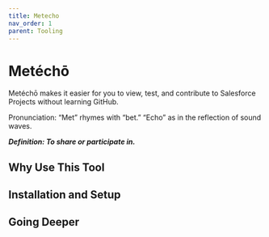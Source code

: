 ```yaml
---
title: Metecho
nav_order: 1
parent: Tooling
---
```


# Metéchō

Metéchō makes it easier for you to view, test, and contribute to Salesforce Projects without learning GitHub.

Pronunciation: “Met” rhymes with “bet.” “Echo” as in the reflection of sound waves.

***Definition: To share or participate in.***


##  Why Use This Tool


## Installation and Setup


## Going Deeper
